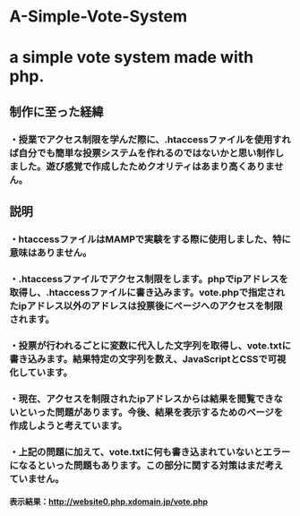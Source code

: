 # A-Simple-Vote-System
# a simple vote system made with php.

## 制作に至った経緯
### ・授業でアクセス制限を学んだ際に、.htaccessファイルを使用すれば自分でも簡単な投票システムを作れるのではないかと思い制作しました。遊び感覚で作成したためクオリティはあまり高くありません。

## 説明
### ・htaccessファイルはMAMPで実験をする際に使用しました、特に意味はありません。
### ・.htaccessファイルでアクセス制限をします。phpでipアドレスを取得し、.htaccessファイルに書き込みます。vote.phpで指定されたipアドレス以外のアドレスは投票後にページへのアクセスを制限されます。
### ・投票が行われるごとに変数に代入した文字列を取得し、vote.txtに書き込みます。結果特定の文字列を数え、JavaScriptとCSSで可視化しています。

### ・現在、アクセスを制限されたipアドレスからは結果を閲覧できないといった問題があります。今後、結果を表示するためのページを作成しようと考えています。
### ・上記の問題に加えて、vote.txtに何も書き込まれていないとエラーになるといった問題もあります。この部分に関する対策はまだ考えていません。

#### 表示結果：http://website0.php.xdomain.jp/vote.php
